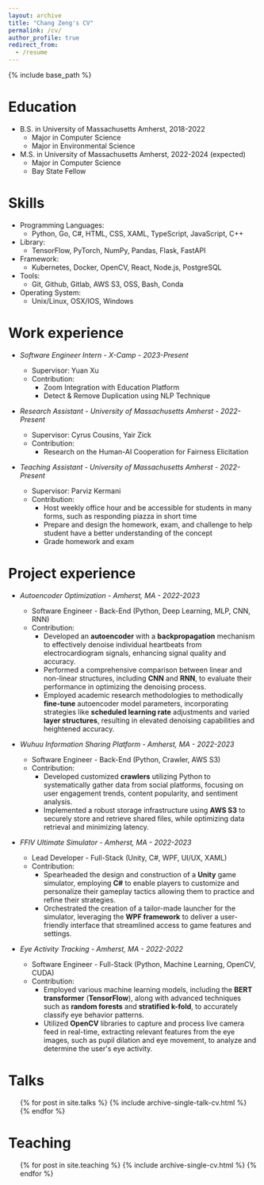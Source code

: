 ```yaml
---
layout: archive
title: "Chang Zeng's CV"
permalink: /cv/
author_profile: true
redirect_from:
  - /resume
---
```


{% include base_path %}

Education
======
* B.S. in University of Massachusetts Amherst, 2018-2022
    * Major in Computer Science
    * Major in Environmental Science
* M.S. in University of Massachusetts Amherst, 2022-2024 (expected)
    * Major in Computer Science
    * Bay State Fellow



Skills
======
* Programming Languages: 
  * Python, Go, C#, HTML, CSS, XAML, TypeScript, JavaScript, C++
* Library:
  * TensorFlow, PyTorch, NumPy, Pandas, Flask, FastAPI
* Framework: 
  * Kubernetes, Docker, OpenCV, React, Node.js, PostgreSQL
* Tools: 
  * Git, Github, Gitlab, AWS S3, OSS, Bash, Conda
* Operating System:
  * Unix/Linux, OSX/IOS, Windows
  


Work experience
======
* *Software Engineer Intern - X-Camp - 2023-Present*
  * Supervisor: Yuan Xu
  * Contribution: 
    * Zoom Integration with Education Platform
    * Detect & Remove Duplication using NLP Technique


* *Research Assistant - University of Massachusetts Amherst - 2022-Present*
  * Supervisor: Cyrus Cousins, Yair Zick
  * Contribution: 
    * Research on the Human-AI Cooperation for Fairness Elicitation

* *Teaching Assistant - University of Massachusetts Amherst - 2022-Present*
  * Supervisor: Parviz Kermani 
  * Contribution: 
    *  Host weekly office hour and be accessible for students in many forms, such as responding piazza in short time
    * Prepare and design the homework, exam, and challenge to help student have a better understanding of the concept
    * Grade homework and exam



Project experience
======
* *Autoencoder Optimization - Amherst, MA - 2022-2023*
  * Software Engineer - Back-End (Python, Deep Learning, MLP, CNN, RNN)	
  * Contribution:
    * Developed an **autoencoder** with a **backpropagation** mechanism to effectively denoise individual heartbeats from electrocardiogram signals, enhancing signal quality and accuracy.
    * Performed a comprehensive comparison between linear and non-linear structures, including **CNN** and **RNN**, to evaluate their performance in optimizing the denoising process. 
    * Employed academic research methodologies to methodically **fine-tune** autoencoder model parameters, incorporating strategies like **scheduled learning rate** adjustments and varied **layer structures**, resulting in elevated denoising capabilities and heightened accuracy.
    

* *Wuhuu Information Sharing Platform - Amherst, MA - 2022-2023*
  * Software Engineer - Back-End (Python, Crawler, AWS S3)	
  * Contribution:
    * Developed customized **crawlers** utilizing Python to systematically gather data from social platforms, focusing on user engagement trends, content popularity, and sentiment analysis.
    * Implemented a robust storage infrastructure using **AWS S3** to securely store and retrieve shared files, while optimizing data retrieval and minimizing latency.


* *FFIV Ultimate Simulator - Amherst, MA - 2022-2023*
  * Lead Developer - Full-Stack (Unity, C#, WPF, UI/UX, XAML)	
  * Contribution:
    * Spearheaded the design and construction of a **Unity** game simulator, employing **C#** to enable players to customize and personalize their gameplay tactics allowing them to practice and refine their strategies. 
    * Orchestrated the creation of a tailor-made launcher for the simulator, leveraging the **WPF framework** to deliver a user-friendly interface that streamlined access to game features and settings.


* *Eye Activity Tracking - Amherst, MA - 2022-2022*
  * Software Engineer - Full-Stack (Python, Machine Learning, OpenCV, CUDA)	
  * Contribution:
    * Employed various machine learning models, including the **BERT transformer** (**TensorFlow**), along with advanced techniques such as **random forests** and **stratified k-fold**, to accurately classify eye behavior patterns. 
    * Utilized **OpenCV** libraries to capture and process live camera feed in real-time, extracting relevant features from the eye images, such as pupil dilation and eye movement, to analyze and determine the user's eye activity.


  
Talks
======
  <ul>{% for post in site.talks %}
    {% include archive-single-talk-cv.html %}
  {% endfor %}</ul>
  

  
Teaching
======
  <ul>{% for post in site.teaching %}
    {% include archive-single-cv.html %}
  {% endfor %}</ul>
